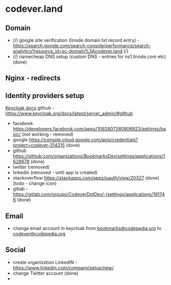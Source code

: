 # codever.land

## Domain
- (/) google site verification (linode domain txt record entry) - https://search.google.com/search-console/performance/search-analytics?resource_id=sc-domain%3Acodever.land (/)
- (/) namecheap DNS setup (custom DNS - entries for ns1.linode.com etc) (done)

## Nginx - redirects


## Identity providers setup

[Keycloak docs](https://www.keycloak.org/docs/latest/server_admin/#social-identity-providers)
github - https://www.keycloak.org/docs/latest/server_admin/#github

 - facebook https://developers.facebook.com/apps/1092807280906923/settings/basic/ (not working - removed)
 - google https://console.cloud.google.com/apis/credentials?project=codever-314315 (done)
 - github https://github.com/organizations/BookmarksDev/settings/applications/1628678 (done)
 - twitter (removed)
 - linkedin (removed - until app is created)
 - stackoverflow https://stackapps.com/apps/oauth/view/20327 (done) (todo - change icon)
 - gitlab - https://gitlab.com/groups/CodeverDotDev/-/settings/applications/191746 (done)
 
## Email
- change email account in keycloak from bookmarks@codepedia.org to codever@codepedia.org 

## Social
- create organization LinkedIN - https://www.linkedin.com/company/setup/new/
- change Twitter account (done)
- 
